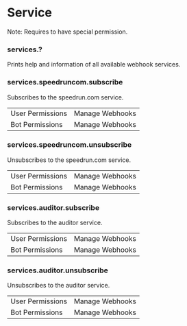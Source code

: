 # Service

Note: Requires to have special permission.

### services.?

Prints help and information of all available webhook services.

### services.speedruncom.subscribe

Subscribes to the speedrun.com service.

|||
|---|---|
|User Permissions|Manage Webhooks|
|Bot Permissions|Manage Webhooks|

### services.speedruncom.unsubscribe

Unsubscribes to the speedrun.com service.

|||
|---|---|
|User Permissions|Manage Webhooks|
|Bot Permissions|Manage Webhooks|

### services.auditor.subscribe

Subscribes to the auditor service.

|||
|---|---|
|User Permissions|Manage Webhooks|
|Bot Permissions|Manage Webhooks|

### services.auditor.unsubscribe

Unsubscribes to the auditor service.

|||
|---|---|
|User Permissions|Manage Webhooks|
|Bot Permissions|Manage Webhooks|
